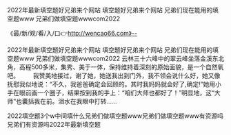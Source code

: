 2022年最新填空题好兄弟来个网站
填空题好兄弟来个网站
兄弟们现在能用的填空题www
兄弟们做填空题wwwcom2022


《最/新/观/看/入/口👉http://wencao66.com》--

2022年最新填空题好兄弟来个网站
填空题好兄弟来个网站
兄弟们现在能用的填空题www
兄弟们做填空题wwwcom2022
	云林三十六峰中的翠云峰坐落金溪东北角，高程500多米，集秀、美于一体，保持维持着深刻的原始面貌，是一个自然氧吧。
　　我赞美地接过，谢了她，她送我出到门外，我不领会说什么好，她又像抚慰我似地说：“不久，我爸爸确定会回顾的。其时我妈妈就会好了,确定!”她用小手在眼前画一个圈子，结果按到我的手上：“咱们大师也都好了！”明显地，这“大师”也囊括我在前。泪水在我眼中打转……





2022填空题3个w中间填什么兄弟们做填空题www兄弟们做填空题www有资源吗兄弟们有资源吗2022年最新填空题
